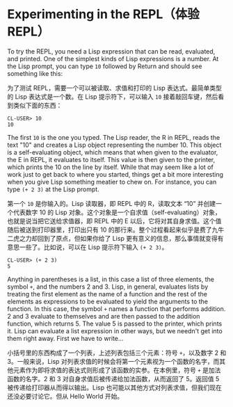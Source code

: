 # Experimenting in the REPL（体验 REPL）

To try the REPL, you need a Lisp expression that can be read, evaluated, and printed. One of the simplest kinds of Lisp expressions is a number. At the Lisp prompt, you can type `10` followed by Return and should see something like this:

为了测试 REPL，需要一个可以被读取、求值和打印的 Lisp 表达式。最简单类型的
Lisp 表达式是一个数。在 Lisp 提示符下，可以输入 `10`
接着敲回车键，然后看到类似下面的东西：

```
CL-USER> 10
10
```

The first `10` is the one you typed. The Lisp reader, the R in REPL, reads the text "10" and creates a Lisp object representing the number 10. This object is a self-evaluating object, which means that when given to the evaluator, the E in REPL, it evaluates to itself. This value is then given to the printer, which prints the 10 on the line by itself. While that may seem like a lot of work just to get back to where you started, things get a bit more interesting when you give Lisp something meatier to chew on. For instance, you can type `(+ 2 3)` at the Lisp prompt.

第一个 `10` 是你输入的。Lisp 读取器，即 REPL 中的 R，读取文本 “10”
并创建一个代表数字 10 的 Lisp
对象。这个对象是一个自求值（self-evaluating）对象，也就是说当把它送给求值器，即
REPL 中的 E 以后，它将对其自身求值。这个值随后被送到打印器里，打印出只有
10 的那行来。整个过程看起来似乎是费了九牛二虎之力却回到了原点，但如果你给了
Lisp 更有意义的信息，那么事情就变得有意思一些了。比如说，可以在 Lisp
提示符下输入 `(+ 2 3)`。

```
CL-USER> (+ 2 3)
5
```

Anything in parentheses is a list, in this case a list of three
elements, the symbol `+`, and the numbers 2 and 3. Lisp, in general,
evaluates lists by treating the first element as the name of a
function and the rest of the elements as expressions to be evaluated
to yield the arguments to the function. In this case, the symbol `+`
names a function that performs addition. 2 and 3 evaluate to
themselves and are then passed to the addition function, which
returns 5. The value 5 is passed to the printer, which prints it. Lisp
can evaluate a list expression in other ways, but we needn't get into
them right away. First we have to write...

小括号里的东西构成了一个列表，上述列表包括三个元素：符号 `+`，以及数字
2 和 3。一般来说，Lisp 对列表求值的时候会将第一个元素视为一个函数的名字，而其他元素作为即将求值的表达式则形成了该函数的实参。在本例里，符号
`+` 是加法函数的名字。2 和 3 对自身求值后被传递给加法函数，从而返回了
5。返回值 5 被传递给打印器从而得以输出。Lisp
也可能以其他方式对列表求值，但我们现在还没必要讨论它。但从 Hello World 开始。
